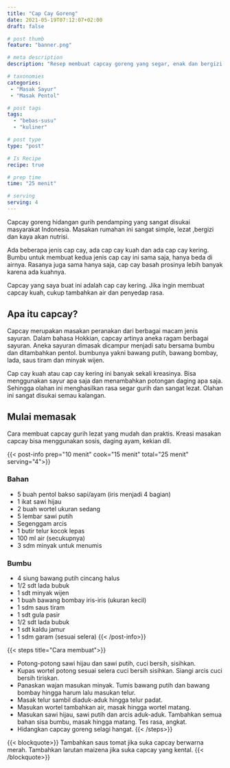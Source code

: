```yaml
---
title: "Cap Cay Goreng"
date: 2021-05-19T07:12:07+02:00
draft: false

# post thumb
feature: "banner.png"

# meta description
description: "Resep membuat capcay goreng yang segar, enak dan bergizi. Cara membuatnya mudah dan simpel, sangat gampang untuk dipelajari."

# taxonomies
categories:
 - "Masak Sayur"
 - "Masak Pentol"

# post tags
tags:
  - "bebas-susu"
  - "kuliner"

# post type
type: "post"

# Is Recipe
recipe: true

# prep time
time: "25 menit"

# serving
serving: 4
---
```

Capcay goreng hidangan gurih pendamping yang sangat disukai masyarakat Indonesia. Masakan rumahan ini sangat simple, lezat ,bergizi dan kaya akan nutrisi.

Ada beberapa jenis cap cay, ada cap cay kuah dan ada cap cay kering. Bumbu untuk membuat kedua jenis cap cay ini sama saja, hanya beda di airnya. Rasanya juga sama hanya saja, cap cay basah prosinya lebih banyak karena ada kuahnya. 

Capcay yang saya buat ini adalah cap cay kering. Jika ingin membuat capcay kuah, cukup tambahkan air dan penyedap rasa.

## Apa itu capcay?

Capcay merupakan masakan peranakan dari berbagai macam jenis sayuran. Dalam bahasa Hokkian, capcay artinya aneka ragam berbagai sayuran. Aneka sayuran dimasak dicampur menjadi satu bersama bumbu dan ditambahkan pentol. bumbunya yakni bawang putih, bawang bombay, lada, saus tiram dan minyak wijen.

Cap cay kuah atau cap cay kering ini banyak sekali kreasinya. Bisa menggunakan sayur apa saja dan menambahkan potongan daging apa saja. Sehingga olahan ini menghasilkan rasa segar gurih dan sangat lezat. Olahan ini sangat disukai semau kalangan.

## Mulai memasak

Cara membuat capcay gurih lezat yang mudah dan praktis. Kreasi masakan capcay bisa menggunakan sosis, daging ayam, kekian dll.

{{< post-info prep="10 menit" cook="15 menit" total="25 menit" serving="4">}}

### Bahan

-   5 buah pentol bakso sapi/ayam (iris menjadi 4 bagian)
-   1 ikat sawi hijau
-   2 buah wortel ukuran sedang
-   5 lembar sawi putih
-   Segenggam arcis
-   1 butir telur kocok lepas
-   100 ml air (secukupnya)
-   3 sdm minyak untuk menumis

### Bumbu

-   4 siung bawang putih cincang halus
-   1/2 sdt lada bubuk
-   1 sdt minyak wijen
-   1 buah bawang bombay iris-iris (ukuran kecil)
-   1 sdm saus tiram
-   1 sdt gula pasir
-   1/2 sdt lada bubuk
-   1 sdt kaldu jamur
-   1 sdm garam (sesuai selera)
{{< /post-info>}}

{{< steps title="Cara membuat">}}
-   Potong-potong sawi hijau dan sawi putih, cuci bersih, sisihkan.
-   Kupas wortel potong sesuai selera cuci bersih sisihkan. Siangi arcis cuci bersih tiriskan.
-   Panaskan wajan masukan minyak. Tumis bawang putih dan bawang bombay hingga harum lalu masukan telur.
-   Masak telur sambil diaduk-aduk hingga telur padat.
-   Masukan wortel tambahkan air, masak hingga wortel matang.
-   Masukan sawi hijau, sawi putih dan arcis aduk-aduk. Tambahkan semua bahan sisa bumbu, masak hingga matang. Tes rasa, angkat.
-   Hidangkan capcay goreng selagi hangat.
{{< /steps>}}

{{< blockquote>}}
Tambahkan saus tomat jika suka capcay berwarna merah. Tambahkan larutan maizena jika suka capcay yang kental.
{{< /blockquote>}}